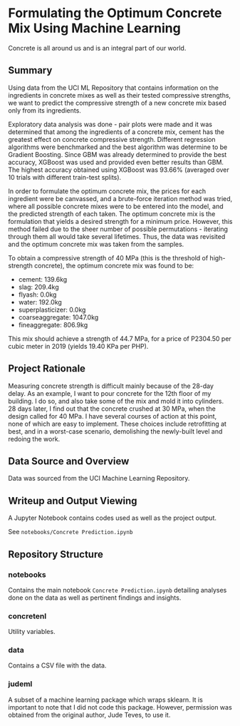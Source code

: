 # Formulating the Optimum Concrete Mix Using Machine Learning

Concrete is all around us and is an integral part of our world.

## Summary

Using data from the UCI ML Repository that contains information on the ingredients in concrete mixes as well as their tested compressive strengths, we want to predict the compressive strength of a new concrete mix based only from its ingredients.

Exploratory data analysis was done - pair plots were made and it was determined that among the ingredients of a concrete mix, cement has the greatest effect on concrete compressive strength. Different regression algorithms were benchmarked and the best algorithm was determine to be Gradient Boosting. Since GBM was already determined to provide the best accuracy, XGBoost was used and provided even better results than GBM. The highest accuracy obtained using XGBoost was 93.66% (averaged over 10 trials with different train-test splits).

In order to formulate the optimum concrete mix, the prices for each ingredient were be canvassed, and a brute-force iteration method was tried, where all possible concrete mixes were to be entered into the model, and the predicted strength of each taken. The optimum concrete mix is the formulation that yields a desired strength for a minimum price. However, this method failed due to the sheer number of possible permutations - iterating through them all would take several lifetimes. Thus, the data was revisited and the optimum concrete mix was taken from the samples.

To obtain a compressive strength of 40 MPa (this is the threshold of high-strength concrete), the optimum concrete mix was found to be:

* cement: 139.6kg
* slag: 209.4kg
* flyash: 0.0kg
* water: 192.0kg
* superplasticizer: 0.0kg
* coarseaggregate: 1047.0kg
* fineaggregate: 806.9kg

This mix should achieve a strength of 44.7 MPa, for a price of P2304.50 per cubic meter in 2019 (yields 19.40 KPa per PHP).

## Project Rationale

Measuring concrete strength is difficult mainly because of the 28-day delay. As an example, I want to pour concrete for the 12th floor of my building. I do so, and also take some of the mix and mold it into cylinders. 28 days later, I find out that the concrete crushed at 30 MPa, when the design called for 40 MPa. I have several courses of action at this point, none of which are easy to implement. These choices include retrofitting at best, and in a worst-case scenario, demolishing the newly-built level and redoing the work.

## Data Source and Overview

Data was sourced from the UCI Machine Learning Repository.

## Writeup and Output Viewing

A Jupyter Notebook contains codes used as well as the project output.

See `notebooks/Concrete Prediction.ipynb`

## Repository Structure

### notebooks

Contains the main notebook `Concrete Prediction.ipynb` detailing analyses done on the data as well as pertinent findings and insights.

### concretenl

Utility variables.

### data

Contains a CSV file with the data.

### judeml

A subset of a machine learning package which wraps sklearn. It is important to note that I did not code this package. However, permission was obtained from the original author, Jude Teves, to use it.